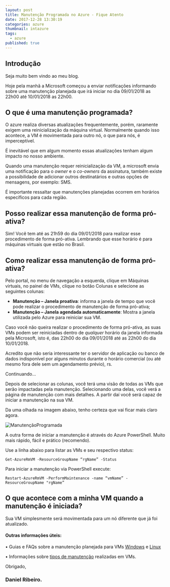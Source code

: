 ```yaml
---
layout: post
title: Manutenção Programada no Azure - Fique Atento
date: 2017-12-28 13:30:19
categories: azure
thumbnail: intazure
tags:
  - azure
published: true
---
```


## Introdução

Seja muito bem vindo ao meu blog.

Hoje pela manhã a Microsoft começou a enviar notificações informando sobre uma manutenção planejada que irá iniciar no dia 09/01/2018 as 22h00 até 10/01/2018 as 22h00.

## O que é uma manutenção programada?

O azure realiza diversas atualizações frequentemente, porém, raramente exigem uma reinicialização da máquina virtual. Normalmente quando isso acontece, a VM é movimentada para outro nó, o que para nós, é imperceptível.

É inevitável que em algum momento essas atualizações tenham algum impacto no nosso ambiente.

Quando uma manutenção requer reinicialização da VM, a microsoft envia uma notificação para o _owner_ e o _co-owners_ da assinatura, também existe a possibilidade de adicionar outros destinatários e outras opções de mensagens, por exemplo: SMS.

É importante ressaltar que manutenções planejadas ocorrem em horários específicos para cada região.

## **Posso** realizar essa manutenção de forma pró-ativa?

Sim! Você tem até as 21h59 do dia 09/01/2018 para realizar esse procedimento de forma pró-ativa. Lembrando que esse horário é para máquinas virtuais que estão no Brasil.

## **Como** realizar essa manutenção de forma pró-ativa?

Pelo portal, no menu de navegação a esquerda, clique em Máquinas virtuais, no painel de VMs, clique no botão Colunas e selecione as seguintes colunas: 
- **Manutenção – Janela proativa**: informa a janela de tempo que você pode realizar o procedimento de manutenção de forma pró-ativa;
- **Manutenção – Janela agendada automaticamente**: Mostra a janela utilizada pelo Azure para reiniciar sua VM.

Caso você não queira realizar o procedimento de forma pró-ativa, as suas VMs podem ser reiniciadas dentro de _qualquer_ horário da janela informada pela Microsoft, isto é, das 22h00 do dia 09/01/2018 até as 22h00 do dia 10/01/2018.

Acredito que não seria interessante ter o servidor de aplicação ou banco de dados indisponível por alguns minutos durante o horário comercial (ou até mesmo fora dele sem um agendamento prévio), rs.

Continuando... 

Depois de selecionar as colunas, você terá uma visão de todas as VMs que serão impactadas pela manutenção. Selecionando uma delas, você verá a página de manutenção com mais detalhes. A partir daí você será capaz de iniciar a manutenção na sua VM.

Da uma olhada na imagem abaixo, tenho certeza que vai ficar mais claro agora.

![ManutençãoProgramada](https://i.imgur.com/LPJJGHu.jpg)

A outra forma de iniciar a manutenção é através do Azure PowerShell. Muito mais rápido, fácil e prático (recomendo).

Use a linha abaixo para listar as VMs e seu respectivo status:

```
Get-AzureRmVM -ResourceGroupName “rgName” -Status
```

Para iniciar a manutenção via PowerShell execute:

```
Restart-AzureRmVM -PerformMaintenance -name “vmName” -ResourceGroupName "rgName”
```

## O que acontece com a minha VM quando a manutenção é iniciada?

Sua VM simplesmente será movimentada para um nó diferente que já foi atualizado.

#### Outras informações úteis:

•	Guias e FAQs sobre a manutenção planejada para VMs [Windows](https://docs.microsoft.com/en-us/azure/virtual-machines/windows/maintenance-notifications) e [Linux](https://docs.microsoft.com/en-us/azure/virtual-machines/linux/maintenance-notifications)

•	Informações sobre [tipos de manutenção](https://docs.microsoft.com/en-us/azure/virtual-machines/windows/maintenance-and-updates) realizadas em VMs.

Obrigado,

### Daniel Ribeiro.

